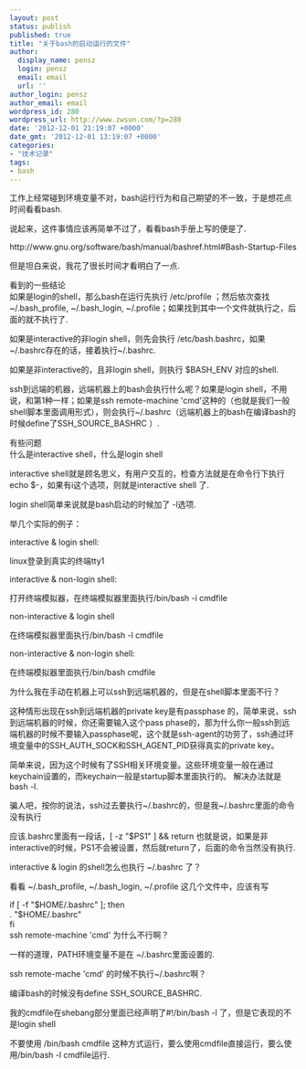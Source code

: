 ```yaml
---
layout: post
status: publish
published: true
title: "关于bash的启动运行的文件"
author:
  display_name: pensz
  login: pensz
  email: email
  url: ''
author_login: pensz
author_email: email
wordpress_id: 280
wordpress_url: http://www.zwsun.com/?p=280
date: '2012-12-01 21:19:07 +0000'
date_gmt: '2012-12-01 13:19:07 +0000'
categories:
- "技术记录"
tags:
- bash
---
```

<p>工作上经常碰到环境变量不对，bash运行行为和自己期望的不一致，于是想花点时间看看bash.</p>
<p>说起来，这件事情应该再简单不过了，看看bash手册上写的便是了.</p>
<p>http://www.gnu.org/software/bash/manual/bashref.html#Bash-Startup-Files</p>
<p>但是坦白来说，我花了很长时间才看明白了一点.</p>
<p>看到的一些结论<br />
如果是login的shell，那么bash在运行先执行 /etc/profile ；然后依次查找 ~/.bash_profile, ~/.bash_login, ~/.profile；如果找到其中一个文件就执行之，后面的就不执行了.</p>
<p>如果是interactive的非login shell，则先会执行 /etc/bash.bashrc，如果~/.bashrc存在的话，接着执行~/.bashrc.</p>
<p>如果是非interactive的，且非login shell，则执行 $BASH_ENV 对应的shell.</p>
<p>ssh到远端的机器，远端机器上的bash会执行什么呢？如果是login shell，不用说，和第1种一样；如果是ssh remote-machine 'cmd'这种的（也就是我们一般shell脚本里面调用形式），则会执行~/.bashrc（远端机器上的bash在编译bash的时候define了SSH_SOURCE_BASHRC ）.</p>
<p>有些问题<br />
什么是interactive shell，什么是login shell</p>
<p>interactive shell就是顾名思义，有用户交互的，检查方法就是在命令行下执行 echo $-，如果有i这个选项，则就是interactive shell 了.</p>
<p>login shell简单来说就是bash启动的时候加了 -l选项.</p>
<p>举几个实际的例子：</p>
<p>interactive & login shell:</p>
<p>linux登录到真实的终端tty1</p>
<p>interactive & non-login shell:</p>
<p>打开终端模拟器，在终端模拟器里面执行/bin/bash -i cmdfile</p>
<p>non-interactive & login shell</p>
<p>在终端模拟器里面执行/bin/bash -l cmdfile</p>
<p>non-interactive & non-login shell:</p>
<p>在终端模拟器里面执行/bin/bash cmdfile</p>
<p>为什么我在手动在机器上可以ssh到远端机器的，但是在shell脚本里面不行？</p>
<p>这种情形出现在ssh到远端机器的private key是有passphase 的，简单来说，ssh 到远端机器的时候，你还需要输入这个pass phase的，那为什么你一般ssh到远端机器的时候不要输入passphase呢，这个就是ssh-agent的功劳了，ssh通过环境变量中的SSH_AUTH_SOCK和SSH_AGENT_PID获得真实的private key。</p>
<p>简单来说，因为这个时候有了SSH相关环境变量。这些环境变量一般在通过keychain设置的，而keychain一般是startup脚本里面执行的。 解决办法就是bash -l.</p>
<p>骗人吧，按你的说法，ssh过去要执行~/.bashrc的，但是我~/.bashrc里面的命令没有执行</p>
<p>应该.bashrc里面有一段话，[ -z "$PS1" ] && return 也就是说，如果是非interactive的时候，PS1不会被设置，然后就return了，后面的命令当然没有执行.</p>
<p>interactive & login 的shell怎么也执行 ~/.bashrc 了？</p>
<p>看看 ~/.bash_profile, ~/.bash_login, ~/.profile 这几个文件中，应该有写</p>
<p>if [ -f "$HOME/.bashrc" ]; then<br />
    . "$HOME/.bashrc"<br />
fi<br />
ssh remote-machine 'cmd' 为什么不行啊？</p>
<p>一样的道理，PATH环境变量不是在 ~/.bashrc里面设置的.</p>
<p>ssh remote-mache 'cmd' 的时候不执行~/.bashrc啊？</p>
<p>编译bash的时候没有define SSH_SOURCE_BASHRC.</p>
<p>我的cmdfile在shebang部分里面已经声明了#!/bin/bash -l 了，但是它表现的不是login shell</p>
<p>不要使用 /bin/bash cmdfile 这种方式运行，要么使用cmdfile直接运行，要么使用/bin/bash -l cmdfile运行.</p>
